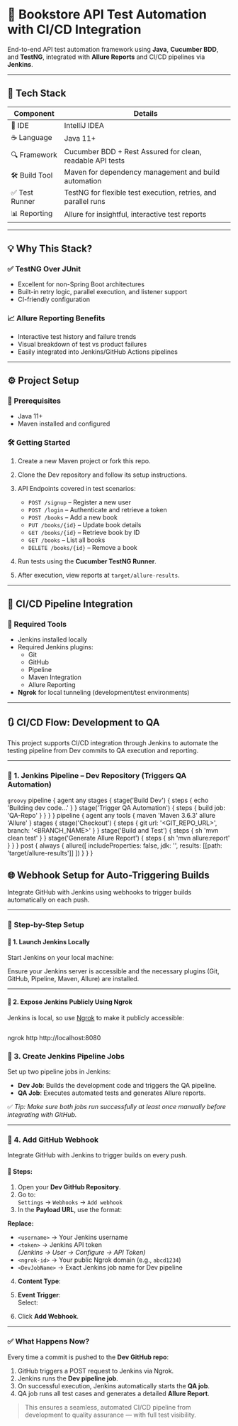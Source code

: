 # 🚀 Bookstore API Test Automation with CI/CD Integration

End-to-end API test automation framework using **Java**, **Cucumber BDD**, and **TestNG**, integrated with **Allure Reports** and CI/CD pipelines via **Jenkins**.

---

## 🧰 Tech Stack

| Component         | Details                                                                 |
|------------------|-------------------------------------------------------------------------|
| 🧠 IDE            | IntelliJ IDEA                                                           |
| ☕ Language       | Java 11+                                                                |
| 🔍 Framework     | Cucumber BDD + Rest Assured for clean, readable API tests               |
| 🛠 Build Tool     | Maven for dependency management and build automation                    |
| ✅ Test Runner    | TestNG for flexible test execution, retries, and parallel runs          |
| 📊 Reporting     | Allure for insightful, interactive test reports                          |

---

## 💡 Why This Stack?

### ✅ TestNG Over JUnit
- Excellent for non-Spring Boot architectures
- Built-in retry logic, parallel execution, and listener support
- CI-friendly configuration

### 📈 Allure Reporting Benefits
- Interactive test history and failure trends
- Visual breakdown of test vs product failures
- Easily integrated into Jenkins/GitHub Actions pipelines

---

## ⚙️ Project Setup

### 🔧 Prerequisites
- Java 11+
- Maven installed and configured

### 🛠 Getting Started

1. Create a new Maven project or fork this repo.
2. Clone the Dev repository and follow its setup instructions.
3. API Endpoints covered in test scenarios:
   - `POST /signup` – Register a new user  
   - `POST /login` – Authenticate and retrieve a token  
   - `POST /books` – Add a new book  
   - `PUT /books/{id}` – Update book details  
   - `GET /books/{id}` – Retrieve book by ID  
   - `GET /books` – List all books  
   - `DELETE /books/{id}` – Remove a book  

4. Run tests using the **Cucumber TestNG Runner**.
5. After execution, view reports at `target/allure-results`.

---

## 🔄 CI/CD Pipeline Integration

### 🧰 Required Tools

- Jenkins installed locally
- Required Jenkins plugins:
  - Git
  - GitHub
  - Pipeline
  - Maven Integration
  - Allure Reporting
- **Ngrok** for local tunneling (development/test environments)

---

## 🔃 CI/CD Flow: Development to QA

This project supports CI/CD integration through Jenkins to automate the testing pipeline from Dev commits to QA execution and reporting.

---

### 🧩 1. Jenkins Pipeline – Dev Repository (Triggers QA Automation)

```groovy```
pipeline {
    agent any
    stages {
        stage('Build Dev') {
            steps {
                echo 'Building dev code...'
            }
        }
        stage('Trigger QA Automation') {
            steps {
                build job: 'QA-Repo'
            }
        }
    }
}
pipeline {
    agent any
    tools {
        maven 'Maven 3.6.3'
        allure 'Allure'
    }
    stages {
        stage('Checkout') {
            steps {
                git url: '<GIT_REPO_URL>', branch: '<BRANCH_NAME>'
            }
        }
        stage('Build and Test') {
            steps {
                sh 'mvn clean test'
            }
        }
        stage('Generate Allure Report') {
            steps {
                sh 'mvn allure:report'
            }
        }
    }
    post {
        always {
            allure([
                includeProperties: false,
                jdk: '',
                results: [[path: 'target/allure-results']]
            ])
        }
    }
}
## 🌐 Webhook Setup for Auto-Triggering Builds

Integrate GitHub with Jenkins using webhooks to trigger builds automatically on each push.

---

### 🧱 Step-by-Step Setup

#### 🔹 1. Launch Jenkins Locally

Start Jenkins on your local machine:


Ensure your Jenkins server is accessible and the necessary plugins (Git, GitHub, Pipeline, Maven, Allure) are installed.

---

#### 🔹 2. Expose Jenkins Publicly Using Ngrok

Jenkins is local, so use [Ngrok](https://ngrok.com/) to make it publicly accessible:

```bash
```
ngrok http http://localhost:8080
### 🔹 3. Create Jenkins Pipeline Jobs

Set up two pipeline jobs in Jenkins:

- **Dev Job**: Builds the development code and triggers the QA pipeline.
- **QA Job**: Executes automated tests and generates Allure reports.

✅ *Tip: Make sure both jobs run successfully at least once manually before integrating with GitHub.*

---

### 🔹 4. Add GitHub Webhook

Integrate GitHub with Jenkins to trigger builds on every push.

#### 🚀 Steps:

1. Open your **Dev GitHub Repository**.
2. Go to:  
   `Settings` → `Webhooks` → `Add webhook`
3. In the **Payload URL**, use the format:


**Replace:**
- `<username>` → Your Jenkins username
- `<token>` → Jenkins API token  
  *(Jenkins → User → Configure → API Token)*
- `<ngrok-id>` → Your public Ngrok domain (e.g., `abcd1234`)
- `<DevJobName>` → Exact Jenkins job name for Dev pipeline

4. **Content Type**:  

5. **Event Trigger**:  
Select:

6. Click **Add Webhook**.

---

### ✅ What Happens Now?

Every time a commit is pushed to the **Dev GitHub repo**:

1. GitHub triggers a POST request to Jenkins via Ngrok.
2. Jenkins runs the **Dev pipeline job**.
3. On successful execution, Jenkins automatically starts the **QA job**.
4. QA job runs all test cases and generates a detailed **Allure Report**.

> This ensures a seamless, automated CI/CD pipeline from development to quality assurance — with full test visibility.


